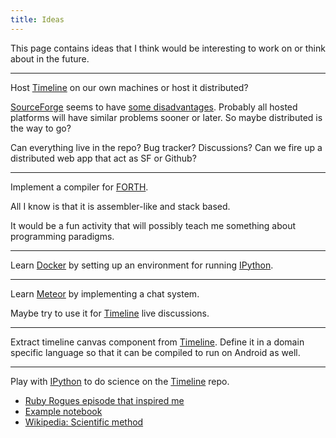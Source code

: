 ```yaml
---
title: Ideas
---
```


This page contains ideas that I think would be interesting to work on or think
about in the future.

* * *

Host [Timeline][timeline] on our own machines or host it distributed?

[SourceForge](https://sourceforge.net/) seems to have [some
disadvantages](https://notepad-plus-plus.org/news/notepad-plus-plus-leaves-sf.html).
Probably all hosted platforms will have similar problems sooner or later. So
maybe distributed is the way to go?

Can everything live in the repo? Bug tracker? Discussions? Can we fire up a
distributed web app that act as SF or Github?

* * *

Implement a compiler for
[FORTH](https://en.wikipedia.org/wiki/Forth_%28programming_language%29).

All I know is that it is assembler-like and stack based.

It would be a fun activity that will possibly teach me something about
programming paradigms.

* * *

Learn [Docker](https://www.docker.com/) by setting up an environment for
running [IPython](http://ipython.org/).

* * *

Learn [Meteor](https://www.meteor.com/) by implementing a chat system.

Maybe try to use it for [Timeline][timeline] live discussions.

* * *

Extract timeline canvas component from [Timeline][timeline]. Define it in a
domain specific language so that it can be compiled to run on Android as well.

* * *

Play with [IPython](http://ipython.org/) to do science on the
[Timeline][timeline] repo.

- [Ruby Rogues episode that inspired me](http://devchat.tv/ruby-rogues/184-rr-what-we-actually-know-about-software-development-and-why-we-believe-it-s-true-with-greg-wilson-and-andreas-stefik)
- [Example notebook](http://nbviewer.ipython.org/github/tarmstrong/code-analysis/blob/master/IPythonReviewTime.ipynb)
- [Wikipedia: Scientific method](http://en.wikipedia.org/wiki/Scientific_method)

[timeline]: http://thetimelineproj.sourceforge.net/
